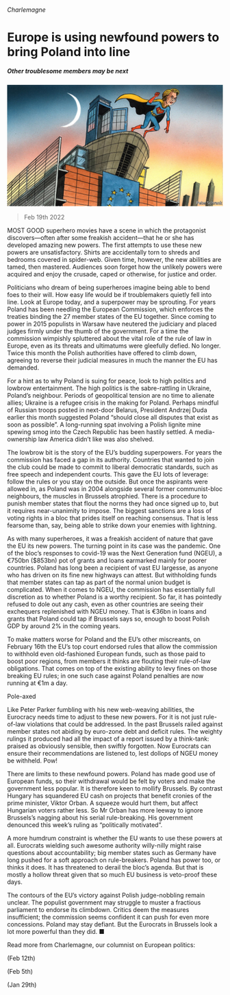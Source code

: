 ###### Charlemagne

# Europe is using newfound powers to bring Poland into line 

##### Other troublesome members may be next 

![image](images/20220219_EUD000_0.jpg) 

> Feb 19th 2022 

MOST GOOD superhero movies have a scene in which the protagonist discovers—often after some freakish accident—that he or she has developed amazing new powers. The first attempts to use these new powers are unsatisfactory. Shirts are accidentally torn to shreds and bedrooms covered in spider-web. Given time, however, the new abilities are tamed, then mastered. Audiences soon forget how the unlikely powers were acquired and enjoy the crusade, caped or otherwise, for justice and order.

Politicians who dream of being superheroes imagine being able to bend foes to their will. How easy life would be if troublemakers quietly fell into line. Look at Europe today, and a superpower may be sprouting. For years Poland has been needling the European Commission, which enforces the treaties binding the 27 member states of the EU together. Since coming to power in 2015 populists in Warsaw have neutered the judiciary and placed judges firmly under the thumb of the government. For a time the commission wimpishly spluttered about the vital role of the rule of law in Europe, even as its threats and ultimatums were gleefully defied. No longer. Twice this month the Polish authorities have offered to climb down, agreeing to reverse their judicial measures in much the manner the EU has demanded.


For a hint as to why Poland is suing for peace, look to high politics and lowbrow entertainment. The high politics is the sabre-rattling in Ukraine, Poland’s neighbour. Periods of geopolitical tension are no time to alienate allies; Ukraine is a refugee crisis in the making for Poland. Perhaps mindful of Russian troops posted in next-door Belarus, President Andrzej Duda earlier this month suggested Poland “should close all disputes that exist as soon as possible”. A long-running spat involving a Polish lignite mine spewing smog into the Czech Republic has been hastily settled. A media-ownership law America didn’t like was also shelved.

The lowbrow bit is the story of the EU’s budding superpowers. For years the commission has faced a gap in its authority. Countries that wanted to join the club could be made to commit to liberal democratic standards, such as free speech and independent courts. This gave the EU lots of leverage: follow the rules or you stay on the outside. But once the aspirants were allowed in, as Poland was in 2004 alongside several former communist-bloc neighbours, the muscles in Brussels atrophied. There is a procedure to punish member states that flout the norms they had once signed up to, but it requires near-unanimity to impose. The biggest sanctions are a loss of voting rights in a bloc that prides itself on reaching consensus. That is less fearsome than, say, being able to strike down your enemies with lightning.

As with many superheroes, it was a freakish accident of nature that gave the EU its new powers. The turning point in its case was the pandemic. One of the bloc’s responses to covid-19 was the Next Generation fund (NGEU), a €750bn ($853bn) pot of grants and loans earmarked mainly for poorer countries. Poland has long been a recipient of vast EU largesse, as anyone who has driven on its fine new highways can attest. But withholding funds that member states can tap as part of the normal union budget is complicated. When it comes to NGEU, the commission has essentially full discretion as to whether Poland is a worthy recipient. So far, it has pointedly refused to dole out any cash, even as other countries are seeing their exchequers replenished with NGEU money. That is €36bn in loans and grants that Poland could tap if Brussels says so, enough to boost Polish GDP by around 2% in the coming years.

To make matters worse for Poland and the EU’s other miscreants, on February 16th the EU’s top court endorsed rules that allow the commission to withhold even old-fashioned European funds, such as those paid to boost poor regions, from members it thinks are flouting their rule-of-law obligations. That comes on top of the existing ability to levy fines on those breaking EU rules; in one such case against Poland penalties are now running at €1m a day.

Pole-axed

Like Peter Parker fumbling with his new web-weaving abilities, the Eurocracy needs time to adjust to these new powers. For it is not just rule-of-law violations that could be addressed. In the past Brussels railed against member states not abiding by euro-zone debt and deficit rules. The weighty rulings it produced had all the impact of a report issued by a think-tank: praised as obviously sensible, then swiftly forgotten. Now Eurocrats can ensure their recommendations are listened to, lest dollops of NGEU money be withheld. Pow!

There are limits to these newfound powers. Poland has made good use of European funds, so their withdrawal would be felt by voters and make the government less popular. It is therefore keen to mollify Brussels. By contrast Hungary has squandered EU cash on projects that benefit cronies of the prime minister, Viktor Orban. A squeeze would hurt them, but affect Hungarian voters rather less. So Mr Orban has more leeway to ignore Brussels’s nagging about his serial rule-breaking. His government denounced this week’s ruling as “politically motivated”.

A more humdrum constraint is whether the EU wants to use these powers at all. Eurocrats wielding such awesome authority willy-nilly might raise questions about accountability; big member states such as Germany have long pushed for a soft approach on rule-breakers. Poland has power too, or thinks it does. It has threatened to derail the bloc’s agenda. But that is mostly a hollow threat given that so much EU business is veto-proof these days.

The contours of the EU’s victory against Polish judge-nobbling remain unclear. The populist government may struggle to muster a fractious parliament to endorse its climbdown. Critics deem the measures insufficient; the commission seems confident it can push for even more concessions. Poland may stay defiant. But the Eurocrats in Brussels look a lot more powerful than they did. ■

Read more from Charlemagne, our columnist on European politics:

 (Feb 12th)

 (Feb 5th)

 (Jan 29th)

